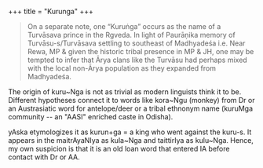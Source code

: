 +++
title = "Kurunga"
+++

> On a separate note, one “Kuruṅga” occurs as the name of a Turvāsava prince in the Rgveda. In light of Paurāņika memory of Turvāsu-s/Turvāsava settling to southeast of Madhyadeśa i.e. Near Rewa, MP & given the historic tribal presence in MP & JH, one may be tempted to infer that Ārya clans like the Turvāsu had perhaps mixed with the local non-Ārya population as they expanded from Madhyadeśa. 

The origin of kuru~Nga is not as trivial as modern linguists think it to be. Different hypotheses connect it to words like kora~Ngu (monkey) from Dr or an Austrasiatic word for antelope/deer or a tribal ethnonym name (kuruMga community -- an "AASI" enriched caste in Odisha). 

yAska etymologizes it as kurun+ga = a king who went against the kuru-s. It appears in the maitrAyaNIya as kula~Nga and taittirIya as kulu~Nga. Hence, my own suspicion is that it is an old loan word that entered IA before contact with Dr or AA.
